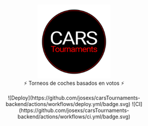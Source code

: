 <div align="center">
  <img src="./logo.png" width="200" />
</div>
<div align="center">
  ⚡️ Torneos de coches basados en votos ⚡️
</div>
<br />
<div align="center">
    ![Deploy](https://github.com/josexs/carsTournaments-backend/actions/workflows/deploy.yml/badge.svg) ![CI](https://github.com/josexs/carsTournaments-backend/actions/workflows/ci.yml/badge.svg)
</div>